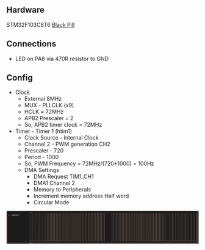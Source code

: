 ## Hardware
STM32F103C8T6 [Black Pill](https://stm32-base.org/boards/STM32F103C8T6-Black-Pill#User-LED)

## Connections
- LED on PA8 via 470R resistor to GND

## Config
- Clock 
    - External 8MHz
    - MUX - PLLCLK (x9)
    - HCLK = 72MHz
    - APB2 Prescaler = 2
    - So, APB2 timer clock = 72MHz
- Timer - Timer 1 (htim1)
    - Clock Source - Internal Clock
    - Channel 2 - PWM generation CH2
    - Prescaler - 720
    - Period - 1000
    - So, PWM Frequency = 72MHz/(720*1000) = 100Hz
    - DMA Settings
        - DMA Request TIM1_CH1
        - DMA1 Channel 2
        - Memory to Peripherals
        - Increment memory address Half word
        - Circular Mode

![Logic Analyser Snap](./Results/Logic_Analyser.png)

